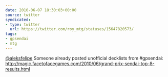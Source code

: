 ```yaml
---
date: 2010-06-07 18:30:03+00:00
source: twitter
syndicated:
- type: twitter
  url: https://twitter.com/roy_mtg/statuses/15647820573/
tags:
- gpsendai
- mtg
---
```


[@aleksfelipe](https://twitter.com/aleksfelipe/) Someone already posted unofficial decklists from #gpsendai: http://magic.facetofacegames.com/2010/06/grand-prix-sendai-top-8-results.html